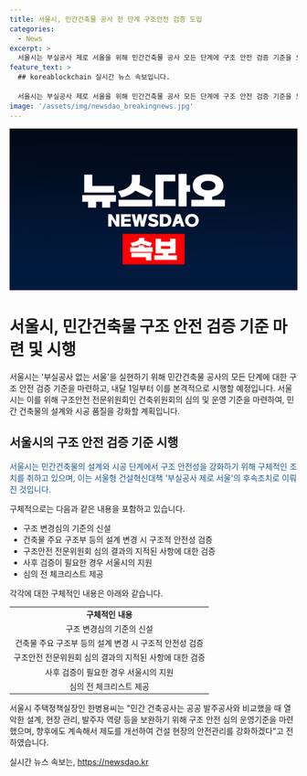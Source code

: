 ```yaml
---
title: 서울시, 민간건축물 공사 전 단계 구조안전 검증 도입
categories:
  - News
excerpt: >
  서울시는 부실공사 제로 서울을 위해 민간건축물 공사 모든 단계에 구조 안전 검증 기준을 도입한다. 구조안전 전문위원회를 통해 설계·시공 품질을 강화하며, 변경심의 기준을 신설하여 주요 구조부의 변경 시 안전성을 검증한다. 또한, 심의전 체크리스트 제공과 지적된 사항의 이행 여부를 확인하는 방식을 도입한다. 서울시 주택정책실장은 민간 건축공사의 관리와 지원이 필요하다며 지속적인 제도개선을 통해 안전관리를 강화할 것이라 밝혔다.
feature_text: >
  ## koreablockchain 실시간 뉴스 속보입니다.

  서울시는 부실공사 제로 서울을 위해 민간건축물 공사 모든 단계에 구조 안전 검증 기준을 도입한다. 구조안전 전문위원회를 통해 설계·시공 품질을 강화하며, 변경심의 기준을 신설하여 주요 구조부의 변경 시 안전성을 검증한다. 또한, 심의전 체크리스트 제공과 지적된 사항의 이행 여부를 확인하는 방식을 도입한다. 서울시 주택정책실장은 민간 건축공사의 관리와 지원이 필요하다며 지속적인 제도개선을 통해 안전관리를 강화할 것이라 밝혔다.
image: '/assets/img/newsdao_breakingnews.jpg'
---
```


<p><img src="/assets/img/newsdao_breakingnews.jpg" alt="koreablockchain 속보" /></p>

<h1>서울시, 민간건축물 구조 안전 검증 기준 마련 및 시행</h1>

<p>서울시는 '부실공사 없는 서울'을 실현하기 위해 민간건축물 공사의 모든 단계에 대한 구조 안전 검증 기준을 마련하고, 내달 1일부터 이를 본격적으로 시행할 예정입니다. 서울시는 이를 위해 구조안전 전문위원회인 건축위원회의 심의 및 운영 기준을 마련하여, 민간 건축물의 설계와 시공 품질을 강화할 계획입니다.</p>

<h2>서울시의 구조 안전 검증 기준 시행</h2>

<p><span style="color: #1a5490;">서울시는 민간건축물의 설계와 시공 단계에서 구조 안전성을 강화하기 위해 구체적인 조치를 취하고 있으며, 이는 서울형 건설혁신대책 '부실공사 제로 서울'의 후속조치로 이뤄진 것입니다.</span></p>

<p>구체적으로는 다음과 같은 내용을 포함하고 있습니다.</p>

<ul>
  <li>구조 변경심의 기준의 신설</li>
  <li>건축물 주요 구조부 등의 설계 변경 시 구조적 안전성 검증</li>
  <li>구조안전 전문위원회 심의 결과의 지적된 사항에 대한 검증</li>
  <li>사후 검증이 필요한 경우 서울시의 지원</li>
  <li>심의 전 체크리스트 제공</li>
</ul>

<p>각각에 대한 구체적인 내용은 아래와 같습니다.</p>

<table>
  <tr>
    <td style="text-align: center; height: 17px;"><b>구체적인 내용</b></td>
  </tr>
  <tr>
    <td style="text-align: center; height: 17px;">구조 변경심의 기준의 신설</td>
  </tr>
  <tr>
    <td style="text-align: center; height: 17px;">건축물 주요 구조부 등의 설계 변경 시 구조적 안전성 검증</td>
  </tr>
  <tr>
    <td style="text-align: center; height: 17px;">구조안전 전문위원회 심의 결과의 지적된 사항에 대한 검증</td>
  </tr>
  <tr>
    <td style="text-align: center; height: 17px;">사후 검증이 필요한 경우 서울시의 지원</td>
  </tr>
  <tr>
    <td style="text-align: center; height: 17px;">심의 전 체크리스트 제공</td>
  </tr>
</table>

<p>서울시 주택정책실장인 한병용씨는 "민간 건축공사는 공공 발주공사와 비교했을 때 열악한 설계, 현장 관리, 발주자 역량 등을 보완하기 위해 구조 안전 심의 운영기준을 마련했으며, 향후에도 계속해서 제도를 개선하여 건설 현장의 안전관리를 강화하겠다"고 전하였습니다.</p>
실시간 뉴스 속보는, <a href="https://newsdao.kr" rel="dofollow">https://newsdao.kr</a>


